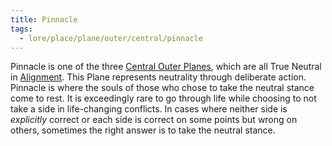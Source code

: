 ```yaml
---
title: Pinnacle
tags:
  - lore/place/plane/outer/central/pinnacle
---
```


Pinnacle is one of the three [Central Outer Planes](index.md), which are all True Neutral in [Alignment](../../../../concept/alignment.md). This Plane represents neutrality through deliberate action. Pinnacle is where the souls of those who chose to take the neutral stance come to rest. It is exceedingly rare to go through life while choosing to not take a side in life-changing conflicts. In cases where neither side is *explicitly* correct or each side is correct on some points but wrong on others, sometimes the right answer is to take the neutral stance.
